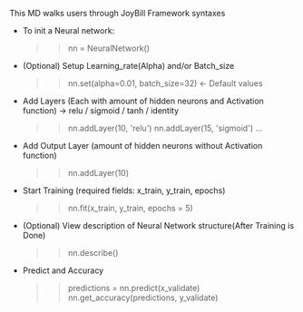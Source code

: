 This MD walks users through JoyBill Framework syntaxes
* To init a Neural network:
  >> nn = NeuralNetwork()
* (Optional) Setup Learning_rate(Alpha) and/or Batch_size
  >> nn.set(alpha=0.01, batch_size=32) <- Default values
* Add Layers (Each with amount of hidden neurons and Activation function)
  -> relu / sigmoid / tanh / identity
  >> nn.addLayer(10, 'relu')
  >> nn.addLayer(15, 'sigmoid')
  >> ...
* Add Output Layer (amount of hidden neurons without Activation function)
  >> nn.addLayer(10)
* Start Training (required fields: x_train, y_train, epochs)
  >> nn.fit(x_train, y_train, epochs = 5)
* (Optional) View description of Neural Network structure(After Training is Done)
  >> nn.describe()
* Predict and Accuracy
  >> predictions = nn.predict(x_validate)
  >> nn.get_accuracy(predictions, y_validate)
